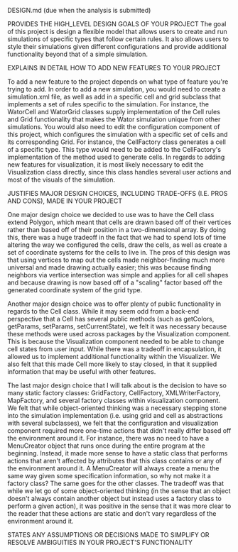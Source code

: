 DESIGN.md (due when the analysis is submitted)

PROVIDES THE HIGH_LEVEL DESIGN GOALS OF YOUR PROJECT
The goal of this project is design a flexible model that allows users to create and run simulations of specific types that follow certain rules. It also allows users to style their simulations given different configurations and provide additional functionality beyond that of a simple simulation.


EXPLAINS IN DETAIL HOW TO ADD NEW FEATURES TO YOUR PROJECT

To add a new feature to the project depends on what type of feature you're trying to add. In order to add a new simulation, you would need to create a simulation.xml file, as well as add in a specific cell and grid subclass that implements a set of rules specific to the simulation. For instance, the WatorCell and WatorGrid classes supply implementation of the Cell rules and Grid functionality that makes the Wator simulation unique from other simulations. You would also need to edit the configuration component of this project, which configures the simulation with a specific set of cells and its corresponding Grid. For instance, the CellFactory class generates a cell of a specific type. This type would need to be added to the CellFactory's implementation of the method used to generate cells. In regards to adding new features for visualization, it is most likely necessary to edit the Visualization class directly, since this class handles several user actions and most of the visuals of the simulation.

JUSTIFIES MAJOR DESIGN CHOICES, INCLUDING TRADE-OFFS (I.E. PROS AND CONS), MADE IN YOUR PROJECT

One major design choice we decided to use was to have the Cell class extend Polygon, which meant that cells are drawn based off of their vertices rather than based off of their position in a two-dimensional array. By doing this, there was a huge tradeoff in the fact that we had to spend lots of time altering the way we configured the cells, draw the cells, as well as create a set of coordinate systems for the cells to live in. The pros of this design was that using vertices to map out the cells made neighbor-finding much more universal and made drawing actually easier; this was because finding neighbors via vertice intersection was simple and applies for all cell shapes and because drawing is now based off of a "scaling" factor based off the generated coordinate system of the grid type.

Another major design choice was to offer plenty of public functionality in regards to the Cell class. While it may seem odd from a back-end perspective that a Cell has several public methods (such as getColors, getParams, setParams, setCurrentState), we felt it was necessary because these methods were used across packages by the Visualization component. This is because the Visualization component needed to be able to change cell states from user input. While there was a tradeoff in encapsulation, it allowed us to implement additional functionality within the Visualizer. We also felt that this made Cell more likely to stay closed, in that it supplied information that may be useful with other features.

The last major design choice that I will talk about is the decision to have so many static factory classes: GridFactory, CellFactory, XMLWriterFactory, MapFactory, and several factory classes within visualization component. We felt that while object-oriented thinking was a necessary stepping stone into the simulation implementation (i.e. using grid and cell as abstractions with several subclasses), we felt that the configuration and visualization component required more one-time actions that didn't really differ based off the environment around it. For instance, there was no need to have a MenuCreator object that runs once during the entire program at the beginning. Instead, it made more sense to have a static class that performs actions that aren't affected by attributes that this class contains or any of the environment around it. A MenuCreator will always create a menu the same way given some specification information, so why not make it a factory class? The same goes for the other classes. The tradeoff was that while we let go of some object-oriented thinking (in the sense that an object doesn't always contain another object but instead uses a factory class to perform a given action), it was positive in the sense that it was more clear to the reader that these actions are static and don't vary regardless of the environment around it.

STATES ANY ASSUMPTIONS OR DECISIONS MADE TO SIMPLIFY OR RESOLVE AMBIGUITIES IN YOUR PROJECT'S FUNCTIONALITY
